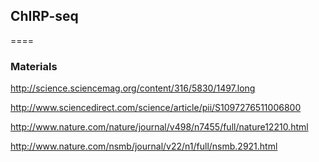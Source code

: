 ## ChIRP-seq

====

### Materials

  http://science.sciencemag.org/content/316/5830/1497.long

  http://www.sciencedirect.com/science/article/pii/S1097276511006800
  
  http://www.nature.com/nature/journal/v498/n7455/full/nature12210.html
  
  http://www.nature.com/nsmb/journal/v22/n1/full/nsmb.2921.html
  
  
 
